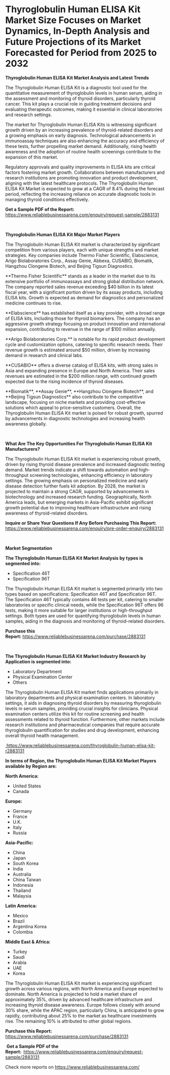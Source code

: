<p><h1>Thyroglobulin Human ELISA Kit Market Size Focuses on Market Dynamics, In-Depth Analysis and Future Projections of its Market Forecasted for Period from 2025 to 2032</h1></p><p><strong>Thyroglobulin Human ELISA Kit Market Analysis and Latest Trends</strong></p>
<p><p>The Thyroglobulin Human ELISA Kit is a diagnostic tool used for the quantitative measurement of thyroglobulin levels in human serum, aiding in the assessment and monitoring of thyroid disorders, particularly thyroid cancer. This kit plays a crucial role in guiding treatment decisions and evaluating therapeutic outcomes, making it essential in clinical laboratories and research settings.</p><p>The market for Thyroglobulin Human ELISA Kits is witnessing significant growth driven by an increasing prevalence of thyroid-related disorders and a growing emphasis on early diagnosis. Technological advancements in immunoassay techniques are also enhancing the accuracy and efficiency of these tests, further propelling market demand. Additionally, rising health awareness and the adoption of routine health screenings contribute to the expansion of this market.</p><p>Regulatory approvals and quality improvements in ELISA kits are critical factors fostering market growth. Collaborations between manufacturers and research institutions are promoting innovation and product development, aligning with the latest healthcare protocols. The Thyroglobulin Human ELISA Kit Market is expected to grow at a CAGR of 8.4% during the forecast period, reflecting the increasing reliance on accurate diagnostic tools in managing thyroid conditions effectively.</p></p>
<p><strong>Get a Sample PDF of the Report:&nbsp;</strong> <a href="https://www.reliablebusinessarena.com/enquiry/request-sample/2883131?utm_campaign=2189&utm_medium=2&utm_source=Github&utm_content=ia&utm_term=13032025&utm_id=thyroglobulin-human-elisa-kit">https://www.reliablebusinessarena.com/enquiry/request-sample/2883131</a></p>
<p>&nbsp;</p>
<p><strong>Thyroglobulin Human ELISA Kit Major Market Players</strong></p>
<p><p>The Thyroglobulin Human ELISA Kit market is characterized by significant competition from various players, each with unique strengths and market strategies. Key companies include Thermo Fisher Scientific, Elabscience, Arigo Biolaboratories Corp., Assay Genie, Abbexa, CUSABIO, Biomatik, Hangzhou Clongene Biotech, and Beijing Tigsun Diagnostics.</p><p>**Thermo Fisher Scientific** stands as a leader in the market due to its extensive portfolio of immunoassays and strong global distribution network. The company reported sales revenue exceeding $40 billion in its latest fiscal year, with a significant portion driven by its assay products, including ELISA kits. Growth is expected as demand for diagnostics and personalized medicine continues to rise.</p><p>**Elabscience** has established itself as a key provider, with a broad range of ELISA kits, including those for thyroid biomarkers. The company has an aggressive growth strategy focusing on product innovation and international expansion, contributing to revenue in the range of $100 million annually.</p><p>**Arigo Biolaboratories Corp.** is notable for its rapid product development cycle and customization options, catering to specific research needs. Their revenue growth is estimated around $50 million, driven by increasing demand in research and clinical labs.</p><p>**CUSABIO** offers a diverse catalog of ELISA kits, with strong sales in Asia and expanding presence in Europe and North America. Their sales revenues are estimated in the $200 million range, with continued growth expected due to the rising incidence of thyroid diseases.</p><p>**Biomatik**, **Assay Genie**, **Hangzhou Clongene Biotech**, and **Beijing Tigsun Diagnostics** also contribute to the competitive landscape, focusing on niche markets and providing cost-effective solutions which appeal to price-sensitive customers. Overall, the Thyroglobulin Human ELISA Kit market is poised for robust growth, spurred by advancements in diagnostic technologies and increasing health awareness globally.</p></p>
<p>&nbsp;</p>
<p><strong>What Are The Key Opportunities For Thyroglobulin Human ELISA Kit Manufacturers?</strong></p>
<p><p>The Thyroglobulin Human ELISA Kit market is experiencing robust growth, driven by rising thyroid disease prevalence and increased diagnostic testing demand. Market trends indicate a shift towards automation and high-throughput screening technologies, enhancing efficiency in laboratory settings. The growing emphasis on personalized medicine and early disease detection further fuels kit adoption. By 2028, the market is projected to maintain a strong CAGR, supported by advancements in biotechnology and increased research funding. Geographically, North America leads, but emerging markets in Asia-Pacific exhibit significant growth potential due to improving healthcare infrastructure and rising awareness of thyroid-related disorders.</p></p>
<p><strong>Inquire or Share Your Questions If Any Before Purchasing This Report:</strong> <a href="https://www.reliablebusinessarena.com/enquiry/pre-order-enquiry/2883131?utm_campaign=2189&utm_medium=2&utm_source=Github&utm_content=ia&utm_term=13032025&utm_id=thyroglobulin-human-elisa-kit">https://www.reliablebusinessarena.com/enquiry/pre-order-enquiry/2883131</a></p>
<p>&nbsp;</p>
<p><strong>Market Segmentation</strong></p>
<p><strong>The Thyroglobulin Human ELISA Kit Market Analysis by types is segmented into:</strong></p>
<p><ul><li> Specification 46T</li><li>Specification 96T</li></ul></p>
<p><p>The Thyroglobulin Human ELISA Kit market is segmented primarily into two types based on specifications: Specification 46T and Specification 96T. The Specification 46T typically contains 46 tests per kit, catering to smaller laboratories or specific clinical needs, while the Specification 96T offers 96 tests, making it more suitable for larger institutions or high-throughput settings. Both types are used for quantifying thyroglobulin levels in human samples, aiding in the diagnosis and monitoring of thyroid-related disorders.</p></p>
<p><strong>Purchase this Report:&nbsp;</strong><a href="https://www.reliablebusinessarena.com/purchase/2883131?utm_campaign=2189&utm_medium=2&utm_source=Github&utm_content=ia&utm_term=13032025&utm_id=thyroglobulin-human-elisa-kit">https://www.reliablebusinessarena.com/purchase/2883131</a></p>
<p>&nbsp;</p>
<p><strong>The Thyroglobulin Human ELISA Kit Market Industry Research by Application is segmented into:</strong></p>
<p><ul><li> Laboratory Department</li><li>Physical Examination Center</li><li>Others</li></ul></p>
<p><p>The Thyroglobulin Human ELISA Kit market finds applications primarily in laboratory departments and physical examination centers. In laboratory settings, it aids in diagnosing thyroid disorders by measuring thyroglobulin levels in serum samples, providing crucial insights for clinicians. Physical examination centers utilize this kit for routine screening and health assessments related to thyroid function. Furthermore, other markets include research institutions and pharmaceutical companies that require accurate thyroglobulin quantification for studies and drug development, enhancing overall thyroid health management.</p></p>
<p><a href="https://www.reliablebusinessarena.com/thyroglobulin-human-elisa-kit-r2883131?utm_campaign=2189&utm_medium=2&utm_source=Github&utm_content=ia&utm_term=13032025&utm_id=thyroglobulin-human-elisa-kit">&nbsp;https://www.reliablebusinessarena.com/thyroglobulin-human-elisa-kit-r2883131</a></p>
<p><strong>In terms of Region, the Thyroglobulin Human ELISA Kit Market Players available by Region are:</strong></p>
<p>
    <p> <strong> North America: </strong>
        <ul>
            <li>United States</li>
            <li>Canada</li>
        </ul>
        </p> 
    <p> <strong> Europe: </strong>
        <ul>
            <li>Germany</li>
            <li>France</li>
            <li>U.K.</li>
            <li>Italy</li>
            <li>Russia</li>
        </ul>
        </p> 
    <p> <strong> Asia-Pacific: </strong>
        <ul>
            <li>China</li>
            <li>Japan</li>
            <li>South Korea</li>
            <li>India</li>
            <li>Australia</li>
            <li>China Taiwan</li>
            <li>Indonesia</li>
            <li>Thailand</li>
            <li>Malaysia</li>
        </ul>
        </p> 
    <p> <strong> Latin America: </strong>
        <ul>
            <li>Mexico</li>
            <li>Brazil</li>
            <li>Argentina Korea</li>
            <li>Colombia</li>
        </ul>
        </p> 
    <p> <strong> Middle East & Africa: </strong>
        <ul>
            <li>Turkey</li>
            <li>Saudi</li>
            <li>Arabia</li>
            <li>UAE</li>
            <li>Korea</li>
        </ul>
    </p>
    </p>
<p><p>The Thyroglobulin Human ELISA Kit market is experiencing significant growth across various regions, with North America and Europe expected to dominate. North America is projected to hold a market share of approximately 35%, driven by advanced healthcare infrastructure and increasing thyroid disease awareness. Europe follows closely with around 30% share, while the APAC region, particularly China, is anticipated to grow rapidly, contributing about 25% to the market as healthcare investments rise. The remaining 10% is attributed to other global regions.</p></p>
<p><strong>Purchase this Report: </strong><a href="https://www.reliablebusinessarena.com/purchase/2883131?utm_campaign=2189&utm_medium=2&utm_source=Github&utm_content=ia&utm_term=13032025&utm_id=thyroglobulin-human-elisa-kit">https://www.reliablebusinessarena.com/purchase/2883131</a></p>
<p>&nbsp;<strong>Get a Sample PDF of the Report:&nbsp;&nbsp;</strong><a href="https://www.reliablebusinessarena.com/enquiry/request-sample/2883131?utm_campaign=2189&utm_medium=2&utm_source=Github&utm_content=ia&utm_term=13032025&utm_id=thyroglobulin-human-elisa-kit">https://www.reliablebusinessarena.com/enquiry/request-sample/2883131</a></p>
<p><strong></strong></p>
<p>Check more reports on <a href="https://www.reliablebusinessarena.com/?utm_campaign=2189&utm_medium=2&utm_source=Github&utm_content=ia&utm_term=13032025&utm_id=thyroglobulin-human-elisa-kit">https://www.reliablebusinessarena.com/</a></p>